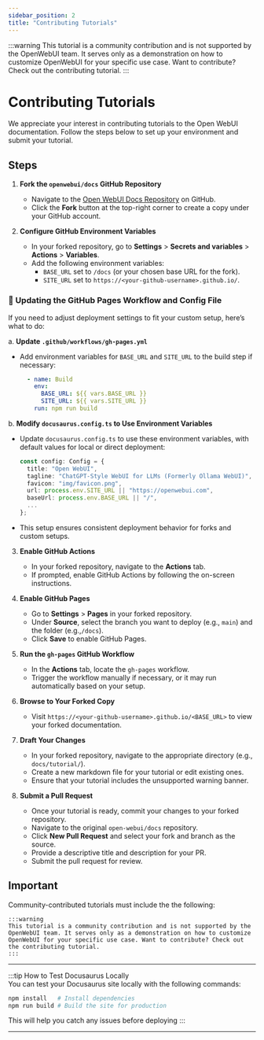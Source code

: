 ```yaml
---
sidebar_position: 2
title: "Contributing Tutorials"
---
```


:::warning
This tutorial is a community contribution and is not supported by the OpenWebUI team. It serves only as a demonstration on how to customize OpenWebUI for your specific use case. Want to contribute? Check out the contributing tutorial.
:::

# Contributing Tutorials

We appreciate your interest in contributing tutorials to the Open WebUI documentation. Follow the steps below to set up your environment and submit your tutorial.

## Steps

1. **Fork the `openwebui/docs` GitHub Repository**

   - Navigate to the [Open WebUI Docs Repository](https://github.com/open-webui/docs) on GitHub.
   - Click the **Fork** button at the top-right corner to create a copy under your GitHub account.

2. **Configure GitHub Environment Variables**

   - In your forked repository, go to **Settings** > **Secrets and variables** > **Actions** > **Variables**.
   - Add the following environment variables:
     - `BASE_URL` set to `/docs` (or your chosen base URL for the fork).
     - `SITE_URL` set to `https://<your-github-username>.github.io/`.

### 📝 Updating the GitHub Pages Workflow and Config File

If you need to adjust deployment settings to fit your custom setup, here’s what to do:

a. **Update `.github/workflows/gh-pages.yml`**
   - Add environment variables for `BASE_URL` and `SITE_URL` to the build step if necessary:
     ```yaml
       - name: Build
         env:
           BASE_URL: ${{ vars.BASE_URL }}
           SITE_URL: ${{ vars.SITE_URL }}
         run: npm run build
     ```

b. **Modify `docusaurus.config.ts` to Use Environment Variables**
   - Update `docusaurus.config.ts` to use these environment variables, with default values for local or direct deployment:
     ```typescript
     const config: Config = {
       title: "Open WebUI",
       tagline: "ChatGPT-Style WebUI for LLMs (Formerly Ollama WebUI)",
       favicon: "img/favicon.png",
       url: process.env.SITE_URL || "https://openwebui.com",
       baseUrl: process.env.BASE_URL || "/",
       ...
     };
     ```
   - This setup ensures consistent deployment behavior for forks and custom setups.

3. **Enable GitHub Actions**

   - In your forked repository, navigate to the **Actions** tab.
   - If prompted, enable GitHub Actions by following the on-screen instructions.

4. **Enable GitHub Pages**

   - Go to **Settings** > **Pages** in your forked repository.
   - Under **Source**, select the branch you want to deploy (e.g., `main`) and the folder (e.g.,`/docs`).
   - Click **Save** to enable GitHub Pages.

5. **Run the `gh-pages` GitHub Workflow**

   - In the **Actions** tab, locate the `gh-pages` workflow.
   - Trigger the workflow manually if necessary, or it may run automatically based on your setup.

6. **Browse to Your Forked Copy**

   - Visit `https://<your-github-username>.github.io/<BASE_URL>` to view your forked documentation.

7. **Draft Your Changes**

   - In your forked repository, navigate to the appropriate directory (e.g., `docs/tutorial/`).
   - Create a new markdown file for your tutorial or edit existing ones.
   - Ensure that your tutorial includes the unsupported warning banner.

8. **Submit a Pull Request**

   - Once your tutorial is ready, commit your changes to your forked repository.
   - Navigate to the original `open-webui/docs` repository.
   - Click **New Pull Request** and select your fork and branch as the source.
   - Provide a descriptive title and description for your PR.
   - Submit the pull request for review.

## Important

Community-contributed tutorials must include the the following:
```
:::warning
This tutorial is a community contribution and is not supported by the OpenWebUI team. It serves only as a demonstration on how to customize OpenWebUI for your specific use case. Want to contribute? Check out the contributing tutorial.
:::
```

---

:::tip How to Test Docusaurus Locally  
You can test your Docusaurus site locally with the following commands:

```bash
npm install   # Install dependencies
npm run build # Build the site for production
```

This will help you catch any issues before deploying
:::

---